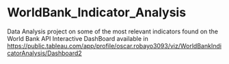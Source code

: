# WorldBank_Indicator_Analysis
Data Analysis project on some of the most relevant indicators found on the World Bank API
      Interactive DashBoard available in https://public.tableau.com/app/profile/oscar.robayo3093/viz/WorldBankIndicatorAnalysis/Dashboard2
